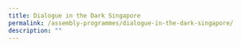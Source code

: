 ```yaml
---
title: Dialogue in the Dark Singapore
permalink: /assembly-programmes/dialogue-in-the-dark-singapore/
description: ""
---
```

